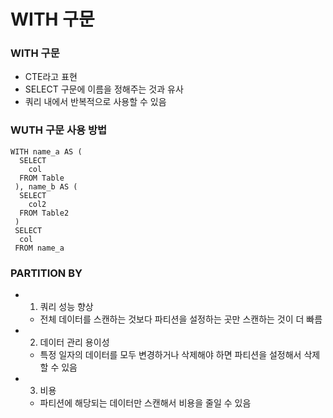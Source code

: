 WITH 구문
===

###  WITH 구문
+ CTE라고 표현
+ SELECT 구문에 이름을 정해주는 것과 유사
+ 쿼리 내에서 반복적으로 사용할 수 있음

### WUTH 구문 사용 방법
```
WITH name_a AS (
  SELECT
    col
  FROM Table
 ), name_b AS (
  SELECT
    col2
  FROM Table2
 )
 SELECT
  col
 FROM name_a
```

### PARTITION BY
+ 1) 쿼리 성능 향상
  + 전체 데이터를 스캔하는 것보다 파티션을 설정하는 곳만 스캔하는 것이 더 빠름
+ 2) 데이터 관리 용이성
  + 특정 일자의 데이터를 모두 변경하거나 삭제해야 하면 파티션을 설정해서 삭제할 수 있음
+ 3) 비용
  + 파티션에 해당되는 데이터만 스캔해서 비용을 줄일 수 있음

